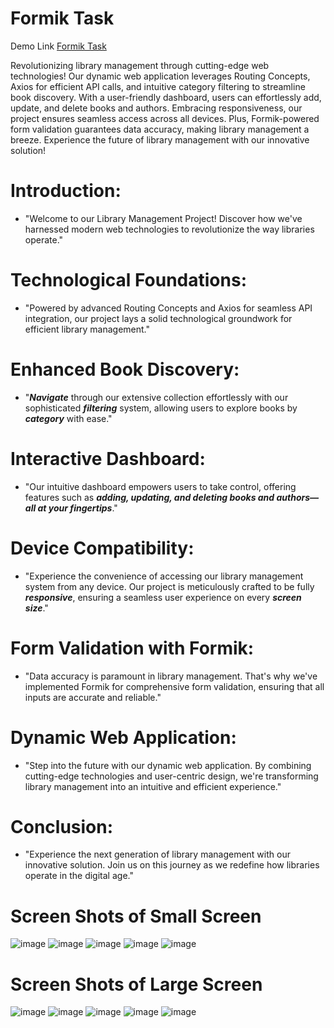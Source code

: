 # Formik Task 
Demo Link [Formik Task](https://grplibrary.netlify.app/)

Revolutionizing library management through cutting-edge web technologies! Our dynamic web application leverages Routing Concepts, Axios for efficient API calls, and intuitive category filtering to streamline book discovery. With a user-friendly dashboard, users can effortlessly add, update, and delete books and authors. Embracing responsiveness, our project ensures seamless access across all devices. Plus, Formik-powered form validation guarantees data accuracy, making library management a breeze. Experience the future of library management with our innovative solution!

# Introduction:
+ "Welcome to our Library Management Project! Discover how we've harnessed modern web technologies to revolutionize the way libraries operate."

# Technological Foundations:
+ "Powered by advanced Routing Concepts and Axios for seamless API integration, our project lays a solid technological groundwork for efficient library management."

# Enhanced Book Discovery:

+ "***Navigate*** through our extensive collection effortlessly with our sophisticated ***filtering*** system, allowing users to explore books by ***category*** with ease."

# Interactive Dashboard:

+ "Our intuitive dashboard empowers users to take control, offering features such as ***adding, updating, and deleting books and authors—all at your fingertips***."

# Device Compatibility:

+ "Experience the convenience of accessing our library management system from any device. Our project is meticulously crafted to be fully ***responsive***, ensuring a seamless user experience on every ***screen size***."

# Form Validation with Formik:

+ "Data accuracy is paramount in library management. That's why we've implemented Formik for comprehensive form validation, ensuring that all inputs are accurate and reliable."

# Dynamic Web Application:
+ "Step into the future with our dynamic web application. By combining cutting-edge technologies and user-centric design, we're transforming library management into an intuitive and efficient experience."

# Conclusion:
+ "Experience the next generation of library management with our innovative solution. Join us on this journey as we redefine how libraries operate in the digital age."

# Screen Shots of Small Screen

![image](https://github.com/GandhiRam2202/FormikTask/assets/152801640/b449972e-173c-4a4c-b530-850d86210d75)
![image](https://github.com/GandhiRam2202/FormikTask/assets/152801640/cf6662e6-8662-47f1-9a85-5426d50aee18)
![image](https://github.com/GandhiRam2202/FormikTask/assets/152801640/2b6f5714-58f3-4771-b363-dde0ce2cc81b)
![image](https://github.com/GandhiRam2202/FormikTask/assets/152801640/9ac677bb-4003-4e57-b072-a41df26b7b44)
![image](https://github.com/GandhiRam2202/FormikTask/assets/152801640/92abe77b-a08f-4c71-aa63-9cb582c1dbc9)


# Screen Shots of Large Screen


![image](https://github.com/GandhiRam2202/FormikTask/assets/152801640/a3ee09eb-0537-42b4-aef7-50d8e13bd519)
![image](https://github.com/GandhiRam2202/FormikTask/assets/152801640/01025bcc-3934-48e3-97d6-9f690fff22de)
![image](https://github.com/GandhiRam2202/FormikTask/assets/152801640/fea86d60-e807-490d-8aa0-826696a902e1)
![image](https://github.com/GandhiRam2202/FormikTask/assets/152801640/18998476-39df-45de-8524-0293f0f18213)
![image](https://github.com/GandhiRam2202/FormikTask/assets/152801640/11482c81-03ae-4453-bdc0-05bb5eb0fbf9)




